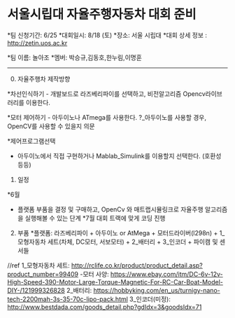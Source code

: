# 서울시립대 자율주행자동차 대회 준비 
 
 *팀 신청기간: 6/25
 *대회일시: 8/18 (토)
 *장소: 서울 시립대 
 *대회 상세 정보 : http://zetin.uos.ac.kr 
 
 *팀 이름: 놀아조
 *멤버: 박승규,김동호,한누림,이명훈
 
---------------------------------

0. 자율주행차 제작방향 

  *차선인식하기 
    - 개발보드로 라즈베리파이를 선택하고, 비전알고리즘 Opencv라이브러리를 이용한다.  
    
  *모터 제어하기 
    - 아두이노나 ATmega를 사용한다. 
    ?_아두이노를 사용할 경우, OpenCV를 사용할 수 있을지 의문
  
  *제어프로그램선택
   - 아두이노에서 직접 구현하거나 Mablab_Simulink를 이용할지 선택한다. (호환성 등등) 
   



1. 일정 

*6월
 - 플랫폼 부품을 결정 및 구매하고, OpenCv 와 매트랩시뮬링크로 자율주행 알고리즘을 실행해볼 수 있는 단계 
*7월
 대회 트랙에 맞게 코딩 진행 
 
 
 
2. 부품 
*플랫폼: 라즈베리파이 + 아두이노 or AtMega + 모터드라이버(l298n) + 1_모형자동차 세트(차체, DC모터, 서보모터) + 2_배터리 + 3_인코더 + 파이캠 및 센서들



//ref
1_모형자동차 세트: http://rclife.co.kr/product/product_detail.asp?product_number=99409
 -모터 사양: https://www.ebay.com/itm/DC-6v-12v-High-Speed-390-Motor-Large-Torque-Magnetic-For-RC-Car-Boat-Model-DIY-/121999326828
2_배터리: https://hobbyking.com/en_us/turnigy-nano-tech-2200mah-3s-35-70c-lipo-pack.html
3_인코더(미정): http://www.bestdada.com/goods_detail.php?gdIdx=3&goodsIdx=71

 
